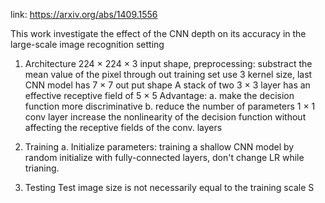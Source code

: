 link: https://arxiv.org/abs/1409.1556

This work investigate the effect of the CNN depth on its accuracy in the large-scale image recognition setting

1. Architecture
  224 × 224 × 3 input shape, preprocessing: substract the mean value of the pixel through out training set
  use 3 kernel size, last CNN model has 7 × 7 out put shape
  A stack of two 3 × 3 layer has an effective receptive field of 5 × 5
    Advantage: a. make the decision function more discriminative
               b. reduce the number of parameters
  1 × 1 conv layer increase the nonlinearity of the decision function without affecting the receptive fields of the conv. layers

2. Training
  a. Initialize parameters:
    training a shallow CNN model by random initialize with fully-connected layers, don't change LR while trianing.

3. Testing
  Test image size is not necessarily equal to the training scale S
    
